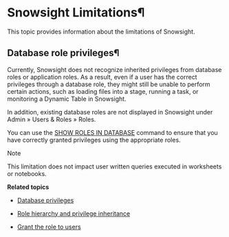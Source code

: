 # Snowsight Limitations¶

This topic provides information about the limitations of Snowsight.

## Database role privileges¶

Currently, Snowsight does not recognize inherited privileges from database
roles or application roles. As a result, even if a user has the correct
privileges through a database role, they might still be unable to perform
certain actions, such as loading files into a stage, running a task, or
monitoring a Dynamic Table in Snowsight.

In addition, existing database roles are not displayed in Snowsight under
Admin » Users & Roles » Roles.

You can use the [SHOW ROLES IN DATABASE](../sql-reference/sql/show-roles)
command to ensure that you have correctly granted privileges using the
appropriate roles.

Note

This limitation does not impact user written queries executed in worksheets or
notebooks.

**Related topics**

  * [Database privileges](security-access-control-privileges.html#label-database-privileges)

  * [Role hierarchy and privilege inheritance](security-access-control-overview.html#label-role-hierarchy-and-privilege-inheritance)

  * [Grant the role to users](security-access-control-configure.html#label-grant-role-to-users)

